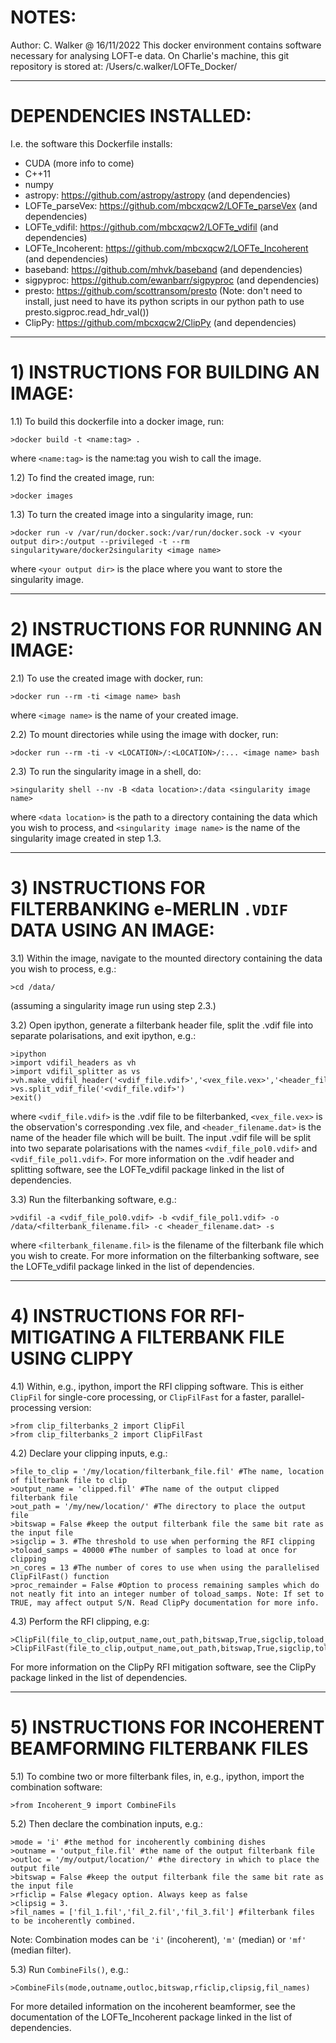 # NOTES:
Author: C. Walker @ 16/11/2022
This docker environment contains software necessary for analysing LOFT-e data.
On Charlie's machine, this git repository is stored at: /Users/c.walker/LOFTe_Docker/

---

# DEPENDENCIES INSTALLED:
I.e. the software this Dockerfile installs:

- CUDA (more info to come)
- C++11
- numpy
- astropy: https://github.com/astropy/astropy (and dependencies)
- LOFTe_parseVex: https://github.com/mbcxqcw2/LOFTe_parseVex (and dependencies)
- LOFTe_vdifil: https://github.com/mbcxqcw2/LOFTe_vdifil (and dependencies)
- LOFTe_Incoherent: https://github.com/mbcxqcw2/LOFTe_Incoherent (and dependencies)
- baseband: https://github.com/mhvk/baseband (and dependencies)
- sigpyproc: https://github.com/ewanbarr/sigpyproc (and dependencies)
- presto: https://github.com/scottransom/presto (Note: don't need to install, just need to have its python scripts in our python path to use presto.sigproc.read_hdr_val())
- ClipPy: https://github.com/mbcxqcw2/ClipPy (and dependencies)

---

# 1) INSTRUCTIONS FOR BUILDING AN IMAGE:

1.1) To build this dockerfile into a docker image, run: 

```
>docker build -t <name:tag> .
```

where `<name:tag>` is the name:tag you wish to call the image.

1.2) To find the created image, run:

```
>docker images

```

1.3) To turn the created image into a singularity image, run: 

```
>docker run -v /var/run/docker.sock:/var/run/docker.sock -v <your output dir>:/output --privileged -t --rm singularityware/docker2singularity <image name>
```

where `<your output dir>` is the place where you want to store the singularity image.

---

# 2) INSTRUCTIONS FOR RUNNING AN IMAGE:


2.1) To use the created image with docker, run: 

```
>docker run --rm -ti <image name> bash
```

where `<image name>` is the name of your created image.

2.2) To mount directories while using the image with docker, run: 

```
>docker run --rm -ti -v <LOCATION>/:<LOCATION>/:... <image name> bash
```

2.3) To run the singularity image in a shell, do:

```
>singularity shell --nv -B <data location>:/data <singularity image name>
```

where `<data location>` is the path to a directory containing the data which you wish to process, and `<singularity image name>` is the name of the singularity image created in step 1.3.

---

# 3) INSTRUCTIONS FOR FILTERBANKING e-MERLIN `.VDIF` DATA USING AN IMAGE:

3.1) Within the image, navigate to the mounted directory containing the data you wish to process, e.g.:

```
>cd /data/
```
(assuming a singularity image run using step 2.3.)

3.2) Open ipython, generate a filterbank header file, split the .vdif file into separate polarisations, and exit ipython, e.g.:

```
>ipython
>import vdifil_headers as vh
>import vdifil_splitter as vs
>vh.make_vdifil_header('<vdif_file.vdif>','<vex_file.vex>','<header_filename.dat>')
>vs.split_vdif_file('<vdif_file.vdif>')
>exit()
```
where `<vdif_file.vdif>` is the .vdif file to be filterbanked, `<vex_file.vex>` is the observation's corresponding .vex file, and `<header_filename.dat>` is the name of the header file which will be built. The input .vdif file will be split into two separate polarisations with the names `<vdif_file_pol0.vdif>` and `<vdif_file_pol1.vdif>`. For more information on the .vdif header and splitting software, see the LOFTe_vdifil package linked in the list of dependencies.

3.3) Run the filterbanking software, e.g.:

```
>vdifil -a <vdif_file_pol0.vdif> -b <vdif_file_pol1.vdif> -o /data/<filterbank_filename.fil> -c <header_filename.dat> -s 
```
where `<filterbank_filename.fil>` is the filename of the filterbank file which you wish to create. For more information on the filterbanking software, see the LOFTe_vdifil package linked in the list of dependencies.

---

# 4) INSTRUCTIONS FOR RFI-MITIGATING A FILTERBANK FILE USING CLIPPY

4.1) Within, e.g., ipython, import the RFI clipping software. This is either `ClipFil` for single-core processing, or `ClipFilFast` for a faster, parallel-processing version:

```
>from clip_filterbanks_2 import ClipFil
>from clip_filterbanks_2 import ClipFilFast
```

4.2) Declare your clipping inputs, e.g.:

```
>file_to_clip = '/my/location/filterbank_file.fil' #The name, location of filterbank file to clip
>output_name = 'clipped.fil' #The name of the output clipped filterbank file
>out_path = '/my/new/location/' #The directory to place the output file
>bitswap = False #keep the output filterbank file the same bit rate as the input file
>sigclip = 3. #The threshold to use when performing the RFI clipping
>toload_samps = 40000 #The number of samples to load at once for clipping
>n_cores = 13 #The number of cores to use when using the parallelised ClipFilFast() function
>proc_remainder = False #Option to process remaining samples which do not neatly fit into an integer number of toload_samps. Note: If set to TRUE, may affect output S/N. Read ClipPy documentation for more info.
```

4.3) Perform the RFI clipping, e.g:

```
>ClipFil(file_to_clip,output_name,out_path,bitswap,True,sigclip,toload_samps,proc_remainder)
>ClipFilFast(file_to_clip,output_name,out_path,bitswap,True,sigclip,toload_samps,n_cores,proc_remainder)
```

For more information on the ClipPy RFI mitigation software, see the ClipPy package linked in the list of dependencies.

---

# 5) INSTRUCTIONS FOR INCOHERENT BEAMFORMING FILTERBANK FILES

5.1) To combine two or more filterbank files, in, e.g., ipython, import the combination software:

```
>from Incoherent_9 import CombineFils
```

5.2) Then declare the combination inputs, e.g.:

```
>mode = 'i' #the method for incoherently combining dishes
>outname = 'output_file.fil' #the name of the output filterbank file
>outloc = '/my/output/location/' #the directory in which to place the output file
>bitswap = False #keep the output filterbank file the same bit rate as the input file
>rficlip = False #legacy option. Always keep as false
>clipsig = 3.
>fil_names = ['fil_1.fil','fil_2.fil','fil_3.fil'] #filterbank files to be incoherently combined.
```

Note: Combination modes can be `'i'` (incoherent), `'m'` (median) or `'mf'` (median filter).

5.3) Run `CombineFils()`, e.g.:

```
>CombineFils(mode,outname,outloc,bitswap,rficlip,clipsig,fil_names)
```

For more detailed information on the incoherent beamformer, see the documentation of the LOFTe_Incoherent package linked in the list of dependencies. 
